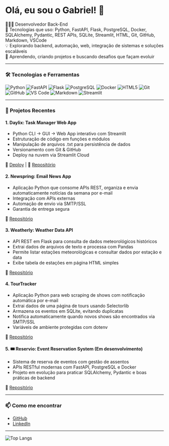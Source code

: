 # Olá, eu sou o Gabriel! 👋

🧑🏻‍💻 Desenvolvedor Back-End  
🚀 Tecnologias que uso: Python, FastAPI, Flask, PostgreSQL, Docker, SQLAlchemy, Pydantic, REST APIs, SQLite, Streamlit, HTML, Git, GitHub, Markdown, VSCode  
💡 Explorando backend, automação, web, integração de sistemas e soluções escaláveis    
🌱 Aprendendo, criando projetos e buscando desafios que façam evoluir

---

### 🛠 Tecnologias e Ferramentas
![Python](https://img.shields.io/badge/Python-3776AB?style=for-the-badge&logo=python&logoColor=white)
![FastAPI](https://img.shields.io/badge/FastAPI-009688?style=for-the-badge&logo=fastapi&logoColor=white)
![Flask](https://img.shields.io/badge/Flask-000000?style=for-the-badge&logo=flask&logoColor=white)
![PostgreSQL](https://img.shields.io/badge/PostgreSQL-4169E1?style=for-the-badge&logo=postgresql&logoColor=white)
![Docker](https://img.shields.io/badge/Docker-2496ED?style=for-the-badge&logo=docker&logoColor=white)
![HTML5](https://img.shields.io/badge/HTML5-E34F26?style=for-the-badge&logo=html5&logoColor=white)
![Git](https://img.shields.io/badge/Git-F05032?style=for-the-badge&logo=git&logoColor=white)
![GitHub](https://img.shields.io/badge/GitHub-181717?style=for-the-badge&logo=github&logoColor=white)
![VS Code](https://img.shields.io/badge/VS_Code-007ACC?style=for-the-badge&logo=visual-studio-code&logoColor=white)
![Markdown](https://img.shields.io/badge/Markdown-000000?style=for-the-badge&logo=markdown&logoColor=white)
![Streamlit](https://img.shields.io/badge/Streamlit-FF4B4B?style=for-the-badge&logo=streamlit&logoColor=white)

---

### 🚀 Projetos Recentes
#### 1. Daylix: Task Manager Web App
- Python CLI → GUI → Web App interativo com Streamlit
- Estruturação de código em funções e módulos
- Manipulação de arquivos .txt para persistência de dados
- Versionamento com Git & GitHub
- Deploy na nuvem via Streamlit Cloud

🔗 [Deploy](https://daylix-web-app-fjq7dudduzmievpal6wvsz.streamlit.app/) | 📂 [Repositório](https://github.com/gabriel-oligom/daylix-todo-list)


#### 2. Newspring: Email News App
- Aplicação Python que consome APIs REST, organiza e envia automaticamente notícias da semana por e-mail
- Integração com APIs externas
- Automação de envio via SMTP/SSL
- Garantia de entrega segura

📂 [Repositório](https://github.com/gabriel-oligom/newspring-email-app)

#### 3. Weatherly: Weather Data API
- API REST em Flask para consulta de dados meteorológicos históricos
- Extrai dados de arquivos de texto e processa com Pandas
- Permite listar estações meteorológicas e consultar dados por estação e data
- Exibe tabela de estações em página HTML simples

📂 [Repositório](https://github.com/gabriel-oligom/weatherly-data-api)

#### 4. TourTracker
- Aplicação Python para web scraping de shows com notificação automática por e-mail
- Extrai dados de uma página de tours usando Selectorlib
- Armazena os eventos em SQLite, evitando duplicatas
- Notifica automaticamente quando novos shows são encontrados via SMTP/SSL
- Variáveis de ambiente protegidas com dotenv

📂 [Repositório](https://github.com/gabriel-oligom/tour-tracker-scraping)

#### 5. 🎟️ Reservio: Event Reservation System (Em desenvolvimento)
- Sistema de reserva de eventos com gestão de assentos
- APIs RESTful modernas com FastAPI, PostgreSQL e Docker
- Projeto em evolução para praticar SQLAlchemy, Pydantic e boas práticas de backend

📂 [Repositório](https://github.com/gabriel-oligom/event-reservation-system)

---

### 📫 Como me encontrar  
- [GitHub](https://github.com/gabriel-oligom)  
- [LinkedIn](https://linkedin.com/in/ogabriel-oliveira-dev)

---

 ![Top Langs](https://github-readme-stats.vercel.app/api/top-langs/?username=gabriel-oligom&layout=compact&theme=tokyonight)
